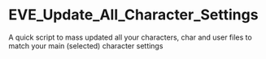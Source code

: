 # EVE_Update_All_Character_Settings
A quick script to mass updated all your characters, char and user files to match your main (selected) character settings
